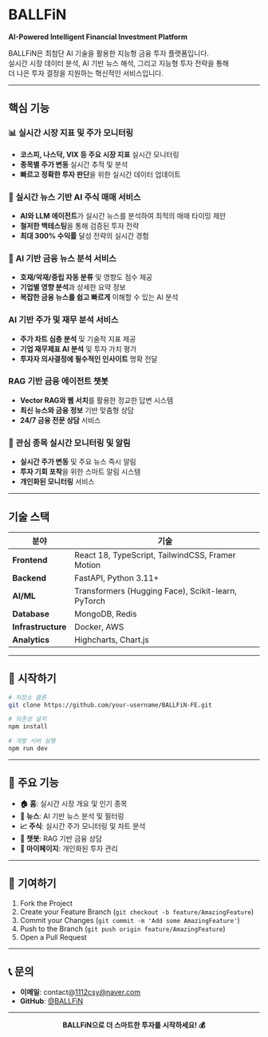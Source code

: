 # BALLFiN 

**AI-Powered Intelligent Financial Investment Platform**

BALLFiN은 최첨단 AI 기술을 활용한 지능형 금융 투자 플랫폼입니다.  
실시간 시장 데이터 분석, AI 기반 뉴스 해석, 그리고 지능형 투자 전략을 통해  
더 나은 투자 결정을 지원하는 혁신적인 서비스입니다.

--- 

##  핵심 기능

### 📊 **실시간 시장 지표 및 주가 모니터링**

- **코스피, 나스닥, VIX 등 주요 시장 지표** 실시간 모니터링
- **종목별 주가 변동** 실시간 추적 및 분석
- **빠르고 정확한 투자 판단**을 위한 실시간 데이터 업데이트

### 🤖 **실시간 뉴스 기반 AI 주식 매매 서비스**

- **AI와 LLM 에이전트**가 실시간 뉴스를 분석하여 최적의 매매 타이밍 제안
- **철저한 백테스팅**을 통해 검증된 투자 전략
- **최대 300% 수익률** 달성 전략의 실시간 경험

### 📰 **AI 기반 금융 뉴스 분석 서비스**

- **호재/악재/중립 자동 분류** 및 영향도 점수 제공
- **기업별 영향 분석**과 상세한 요약 정보
- **복잡한 금융 뉴스를 쉽고 빠르게** 이해할 수 있는 AI 분석

###  **AI 기반 주가 및 재무 분석 서비스**

- **주가 차트 심층 분석** 및 기술적 지표 제공
- **기업 재무제표 AI 분석** 및 투자 가치 평가
- **투자자 의사결정에 필수적인 인사이트** 명확 전달

###  **RAG 기반 금융 에이전트 챗봇**

- **Vector RAG와 웹 서치**를 활용한 정교한 답변 시스템
- **최신 뉴스와 금융 정보** 기반 맞춤형 상담
- **24/7 금융 전문 상담** 서비스

### 🔔 **관심 종목 실시간 모니터링 및 알림**

- **실시간 주가 변동** 및 주요 뉴스 즉시 알림
- **투자 기회 포착**을 위한 스마트 알림 시스템
- **개인화된 모니터링** 서비스

---

##  기술 스택

| 분야               | 기술                                               |
| ------------------ | -------------------------------------------------- |
| **Frontend**       | React 18, TypeScript, TailwindCSS, Framer Motion   |
| **Backend**        | FastAPI, Python 3.11+                              |
| **AI/ML**          | Transformers (Hugging Face), Scikit-learn, PyTorch |
| **Database**       | MongoDB, Redis                                     |
| **Infrastructure** | Docker, AWS                                        |
| **Analytics**      | Highcharts, Chart.js                               |

---

## 🚀 시작하기

```bash
# 저장소 클론
git clone https://github.com/your-username/BALLFiN-FE.git

# 의존성 설치
npm install

# 개발 서버 실행
npm run dev
```

---

## 📱 주요 기능

- **🏠 홈**: 실시간 시장 개요 및 인기 종목
- **📰 뉴스**: AI 기반 뉴스 분석 및 필터링
- **📈 주식**: 실시간 주가 모니터링 및 차트 분석
- **💬 챗봇**: RAG 기반 금융 상담
- **👤 마이페이지**: 개인화된 투자 관리

---

## 🤝 기여하기

1. Fork the Project
2. Create your Feature Branch (`git checkout -b feature/AmazingFeature`)
3. Commit your Changes (`git commit -m 'Add some AmazingFeature'`)
4. Push to the Branch (`git push origin feature/AmazingFeature`)
5. Open a Pull Request

---

## 📞 문의

- **이메일**: contact@1112csy@naver.com
- **GitHub**: [@BALLFiN](https://github.com/BALLFiN)

---

<div align="center">

**BALLFiN으로 더 스마트한 투자를 시작하세요! 💰**

</div>
